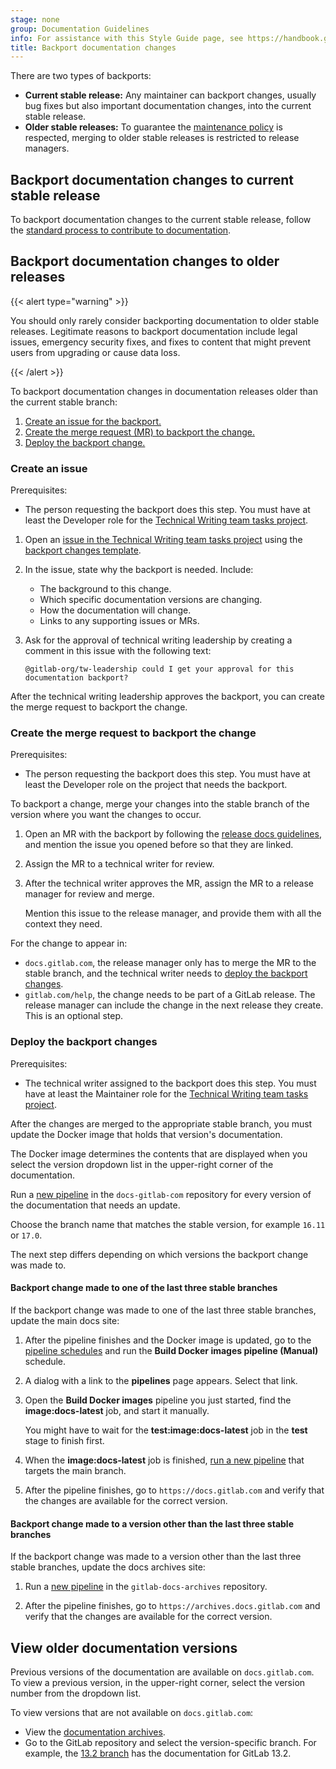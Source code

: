 ```yaml
---
stage: none
group: Documentation Guidelines
info: For assistance with this Style Guide page, see https://handbook.gitlab.com/handbook/product/ux/technical-writing/#assignments-to-other-projects-and-subjects.
title: Backport documentation changes
---
```


There are two types of backports:

- **Current stable release:** Any maintainer can backport
  changes, usually bug fixes but also important documentation changes, into the
  current stable release.
- **Older stable releases:** To guarantee the
  [maintenance policy](../../policy/maintenance.md) is respected, merging to
  older stable releases is restricted to release managers.

## Backport documentation changes to current stable release

To backport documentation changes to the current stable release,
follow the [standard process to contribute to documentation](_index.md).

## Backport documentation changes to older releases

{{< alert type="warning" >}}

You should only rarely consider backporting documentation to older stable releases. Legitimate reasons to backport documentation include legal issues, emergency security fixes, and fixes to content that might prevent users from upgrading or cause data loss.

{{< /alert >}}

To backport documentation changes in documentation releases older than the
current stable branch:

1. [Create an issue for the backport.](#create-an-issue)
1. [Create the merge request (MR) to backport the change.](#create-the-merge-request-to-backport-the-change)
1. [Deploy the backport change.](#deploy-the-backport-changes)

### Create an issue

Prerequisites:

- The person requesting the backport does this step. You must have at
  least the Developer role for the [Technical Writing team tasks project](https://gitlab.com/gitlab-org/technical-writing/team-tasks).

1. Open an [issue in the Technical Writing team tasks project](https://gitlab.com/gitlab-org/technical-writing/team-tasks/-/issues/new)
using the [backport changes template](https://gitlab.com/gitlab-org/technical-writing/team-tasks/-/blob/main/.gitlab/issue_templates/backport_changes.md).

1. In the issue, state why the backport is needed. Include:
   - The background to this change.
   - Which specific documentation versions are changing.
   - How the documentation will change.
   - Links to any supporting issues or MRs.

1. Ask for the approval of technical writing leadership by creating a comment in
   this issue with the following text:

   ```plaintext
   @gitlab-org/tw-leadership could I get your approval for this documentation backport?
   ```

After the technical writing leadership approves the backport, you can create the
merge request to backport the change.

### Create the merge request to backport the change

Prerequisites:

- The person requesting the backport does this step. You must have at least the
  Developer role on the project that needs the backport.

To backport a change, merge your changes into the stable branch of the version
where you want the changes to occur.

1. Open an MR with the backport by following the
   [release docs guidelines](https://gitlab.com/gitlab-org/release/docs/-/blob/master/general/patch/engineers.md#backporting-a-bug-fix-in-the-gitlab-project),
   and mention the issue you opened before so that they are linked.

1. Assign the MR to a technical writer for review.

1. After the technical writer approves the MR, assign the MR to a release manager
   for review and merge.

   Mention this issue to the release manager, and provide them with all the context
   they need.

For the change to appear in:

- `docs.gitlab.com`, the release manager only has to merge the MR to the stable branch,
  and the technical writer needs to [deploy the backport changes](#deploy-the-backport-changes).
- `gitlab.com/help`, the change needs to be part of a GitLab release. The release
  manager can include the change in the next release they create. This is an optional step.

### Deploy the backport changes

Prerequisites:

- The technical writer assigned to the backport does this step. You must have at
  least the Maintainer role for the [Technical Writing team tasks project](https://gitlab.com/gitlab-org/technical-writing/team-tasks).

After the changes are merged to the appropriate stable branch,
you must update the Docker image that holds that version's documentation.

The Docker image determines the contents that are displayed when you select the
version dropdown list in the upper-right corner of the documentation.

Run a [new pipeline](https://gitlab.com/gitlab-org/technical-writing/docs-gitlab-com/-/pipelines/new)
in the `docs-gitlab-com` repository for every version of the documentation that needs
an update.

Choose the branch name that matches the stable version, for example `16.11` or `17.0`.

The next step differs depending on which versions the backport change was made to.

#### Backport change made to one of the last three stable branches

If the backport change was made to one of the last three stable branches,
update the main docs site:

1. After the pipeline finishes and the Docker image is updated, go to the
   [pipeline schedules](https://gitlab.com/gitlab-org/technical-writing/docs-gitlab-com/-/pipeline_schedules)
   and run the **Build Docker images pipeline (Manual)** schedule.

1. A dialog with a link to the **pipelines** page appears. Select that link.

1. Open the **Build Docker images** pipeline you just started, find the
   **image:docs-latest** job, and start it manually.

   You might have to wait for the
   **test:image:docs-latest** job in the **test** stage to finish first.

1. When the **image:docs-latest** job is finished,
  [run a new pipeline](https://gitlab.com/gitlab-org/technical-writing/docs-gitlab-com/-/pipelines/new)
  that targets the main branch.

1. After the pipeline finishes, go to `https://docs.gitlab.com` and verify that
   the changes are available for the correct version.

#### Backport change made to a version other than the last three stable branches

If the backport change was made to a version other than the last three stable
branches, update the docs archives site:

1. Run a [new pipeline](https://gitlab.com/gitlab-org/gitlab-docs-archives/-/pipelines/new)
in the `gitlab-docs-archives` repository.

1. After the pipeline finishes, go to `https://archives.docs.gitlab.com` and verify
   that the changes are available for the correct version.

## View older documentation versions

Previous versions of the documentation are available on `docs.gitlab.com`.
To view a previous version, in the upper-right corner, select the version
number from the dropdown list.

To view versions that are not available on `docs.gitlab.com`:

- View the [documentation archives](https://docs.gitlab.com/archives/).
- Go to the GitLab repository and select the version-specific branch. For example,
  the [13.2 branch](https://gitlab.com/gitlab-org/gitlab/-/tree/13-2-stable-ee/doc) has the
  documentation for GitLab 13.2.
